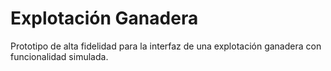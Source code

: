 # Explotación Ganadera

Prototipo de alta fidelidad para la interfaz de una explotación ganadera con funcionalidad simulada.
